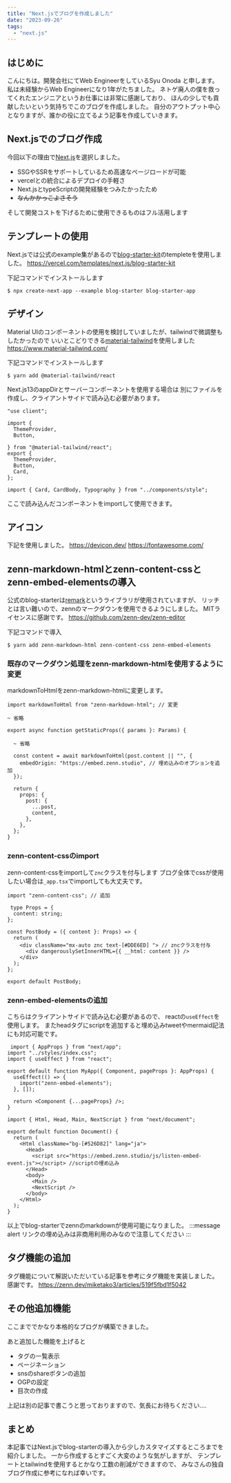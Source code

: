 ```yaml
---
title: "Next.jsでブログを作成しました"
date: "2023-09-26"
tags:
  - "next.js"
---
```


## はじめに

こんにちは。開発会社にてWeb EngineerをしているSyu Onoda と申します。
私は未経験からWeb Engineerになり1年がたちました。
ネトゲ廃人の僕を救ってくれたエンジニアというお仕事には非常に感謝しており、
ほんの少しでも貢献したいという気持ちでこのブログを作成しました。
自分のアウトプット中心となりますが、誰かの役に立てるよう記事を作成していきます。

## Next.jsでのブログ作成

今回以下の理由で[Next.js](https://nextjs.org/)を選択しました。

- SSGやSSRをサポートしているため高速なページロードが可能
- vercelとの統合によるデプロイの手軽さ
- Next.jsとtypeScriptの開発経験をつみたかったため
- ~~なんかかっこよさそう~~

そして開発コストを下げるために使用できるものはフル活用します

## テンプレートの使用

Next.jsでは公式のexample集があるので[blog-starter-kit](https://vercel.com/templates/next.js/blog-starter-kit)のtempleteを使用しました。
https://vercel.com/templates/next.js/blog-starter-kit

下記コマンドでインストールします

```shell
$ npx create-next-app --example blog-starter blog-starter-app
```

## デザイン

Material UIのコンポーネントの使用を検討していましたが、tailwindで微調整もしたかったので
いいとこどりできる[material-tailwind](https://www.material-tailwind.com/)を使用しました
https://www.material-tailwind.com/

下記コマンドでインストールします

```shell
$ yarn add @material-tailwind/react
```

Next.js13のappDirとサーバーコンポーネントを使用する場合は
別にファイルを作成し、クライアントサイドで読み込む必要があります。

```tsx: style.tsx
"use client";

import {
  ThemeProvider,
  Button,

} from "@material-tailwind/react";
export {
  ThemeProvider,
  Button,
  Card,
};

```

```tsx
import { Card, CardBody, Typography } from "../components/style";
```

ここで読み込んだコンポーネントをimportして使用できます。

## アイコン

下記を使用しました。
https://devicon.dev/
https://fontawesome.com/

## zenn-markdown-htmlとzenn-content-cssとzenn-embed-elementsの導入

公式のblog-starterは[remark](https://github.com/remarkjs/remark)というライブラリが使用されていますが、
リッチとは言い難いので、zennのマークダウンを使用できるようにしました。
MITライセンスに感謝です。
https://github.com/zenn-dev/zenn-editor

下記コマンドで導入

```shell
$ yarn add zenn-markdown-html zenn-content-css zenn-embed-elements
```

### 既存のマークダウン処理をzenn-markdown-htmlを使用するように変更

markdownToHtmlをzenn-markdown-htmlに変更します。

```tsx: [slug].tsx
import markdownToHtml from "zenn-markdown-html"; // 変更

~ 省略

export async function getStaticProps({ params }: Params) {

  ~ 省略

  const content = await markdownToHtml(post.content || "", {
    embedOrigin: "https://embed.zenn.studio", // 埋め込みのオプションを追加
  });

  return {
    props: {
      post: {
        ...post,
        content,
      },
    },
  };
}

```

### zenn-content-cssのimport

zenn-content-cssをimportして`znc`クラスを付与します
ブログ全体でcssが使用したい場合は`_app.tsx`でimportしても大丈夫です。

```tsx:post-body.tsx
import "zenn-content-css"; // 追加

 type Props = {
  content: string;
};

const PostBody = ({ content }: Props) => {
  return (
    <div className="mx-auto znc text-[#DDE6ED] "> // zncクラスを付与
      <div dangerouslySetInnerHTML={{ __html: content }} />
    </div>
  );
};

export default PostBody;

```

### zenn-embed-elementsの追加

こちらはクライアントサイドで読み込む必要があるので、
reactの`useEffect`を使用します。
またheadタグにscriptを追加すると埋め込みtweetやmermaid記法にも対応可能です。

```tsx:_app.tsx
 import { AppProps } from "next/app";
import "../styles/index.css";
import { useEffect } from "react";

export default function MyApp({ Component, pageProps }: AppProps) {
  useEffect(() => {
    import("zenn-embed-elements");
  }, []);

  return <Component {...pageProps} />;
}

```

```tsx:_document.tsx
import { Html, Head, Main, NextScript } from "next/document";

export default function Document() {
  return (
    <Html className="bg-[#526D82]" lang="ja">
      <Head>
        <script src="https://embed.zenn.studio/js/listen-embed-event.js"></script> //scriptの埋め込み
      </Head>
      <body>
        <Main />
        <NextScript />
      </body>
    </Html>
  );
}

```

以上でblog-starterでzennのmarkdownが使用可能になりました。
:::message alert
リンクの埋め込みは非商用利用のみなので注意してください
:::

## タグ機能の追加

タグ機能について解説いただいている記事を参考にタグ機能を実装しました。
感謝です。
https://zenn.dev/miketako3/articles/519f5fbd1f5042

## その他追加機能

ここまででかなり本格的なブログが構築できました。

あと追加した機能を上げると

- タグの一覧表示
- ページネーション
- snsのshareボタンの追加
- OGPの設定
- 目次の作成

上記は別の記事で書こうと思っておりますので、気長にお待ちください....

## まとめ

本記事ではNext.jsでblog-starterの導入から少しカスタマイズするところまでを紹介しました。
一から作成するとすごく大変のような気がしますが、
テンプレートとtailwindを使用するとかなり工数の削減ができますので、
みなさんの独自ブログ作成に参考になれば幸いです。
